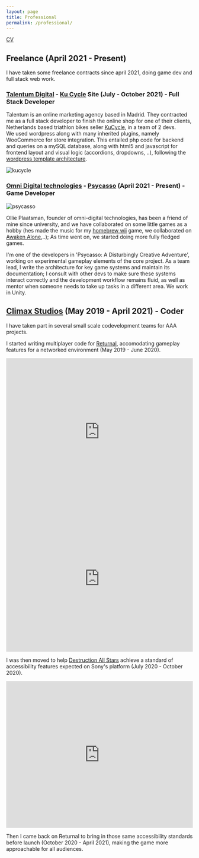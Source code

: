 ```yaml
---
layout: page
title: Professional
permalink: /professional/
---
```

<html>
  <body>
    <p><a href="../assets/CV.pdf">CV</a></p>
  </body>
</html>

## Freelance (April 2021 - Present)

I have taken some freelance contracts since april 2021, doing game dev and full stack web work.

### [Talentum Digital](https://talentumdigital.com/) - [Ku Cycle](https://www.ku-cycle.com/) Site (July - October 2021) - Full Stack Developer

Talentum is an online marketing agency based in Madrid. They contracted me as a full stack developer to finish the online shop for one of their clients, Netherlands based triathlon bikes seller [KuCycle](https://www.ku-cycle.com/), in a team of 2 devs.  
We used wordpress along with many inherited plugins, namely WooCommerce for store integration. This entailed php code for backend and queries on a mySQL database, along with html5 and javascript for frontend layout and visual logic (accordions, dropdowns, ..), following the [wordpress template architecture](https://wphierarchy.com/).

<img style="float: middle;" src="../assets/kucycle.png" alt="kucycle" title="kucycle">
<br/>

### [Omni Digital technologies](https://www.omnidigitaltechnologies.co.uk/) - [Psycasso](https://www.omnidigitaltechnologies.co.uk/psycasso) (April 2021 - Present) - Game Developer

<img style="float: middle;" src="../assets/psycasso.png" alt="psycasso" title="psycasso">
<br/>  

Ollie Plaatsman, founder of omni-digital technologies, has been a friend of mine since university, and we have collaborated on some little games as a hobby (hes made the music for my [homebrew wii](https://www.youtube.com/watch?v=_IwZnQj_zqE) game, we collaborated on [Awaken Alone](https://www.omnidigitaltechnologies.co.uk/awakenalone),..); As time went on, we started doing more fully fledged games.  

I'm one of the developers in 'Psycasso: A Disturbingly Creative Adventure', working on experimental gameplay elements of the core project. As a team lead, I write the architecture for key game systems and maintain its documentation; I consult with other devs to make sure these systems interact correctly and the development workflow remains fluid, as well as mentor when someone needs to take up tasks in a different area.
We work in Unity.    

## [Climax Studios](https://www.climaxstudios.com/) (May 2019 - April 2021) - Coder

I have taken part in several small scale codevelopment teams for AAA projects.  

I started writing multiplayer code for [Returnal](https://www.youtube.com/watch?v=90njPwI8xNs), accomodating gameplay features for a networked environment (May 2019 - June 2020).

<iframe width="100%" height="395" src="https://www.youtube.com/embed/ov4fJmGCsZM" frameborder="0" allow="accelerometer; autoplay; clipboard-write; encrypted-media; gyroscope; picture-in-picture" allowfullscreen></iframe>  
<br/>  

<iframe width="100%" height="395" src="https://www.youtube.com/embed/WR7lm5oEoVg" frameborder="0" allow="accelerometer; autoplay; clipboard-write; encrypted-media; gyroscope; picture-in-picture" allowfullscreen></iframe>  
<br/>  

I was then moved to help [Destruction All Stars](https://www.youtube.com/watch?v=nNO1k5NCDOk&ab_channel=PlayStation)
achieve a standard of accessibility features expected on Sony's platform (July 2020 - October 2020).  

<iframe width="100%" height="395" src="https://www.youtube.com/embed/6kP3G5vO49A" frameborder="0" allow="accelerometer; autoplay; clipboard-write; encrypted-media; gyroscope; picture-in-picture" allowfullscreen></iframe>
<br/>  

Then I came back on Returnal to bring in those same accessibility standards before launch (October 2020 - April 2021), making the game more approachable for all audiences.

